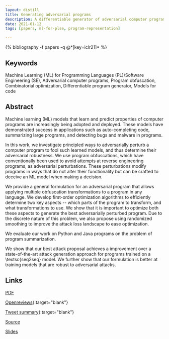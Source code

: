 ```yaml
---
layout: distill
title: Generating adversarial programs
description: A differentiable generator of adversarial computer programs which can deceive ML models trained on computer programs
date: 2021-01-12
tags: [papers, ml-for-plse, program-representation]

---
```

<div class="publications">
    {% bibliography -f papers -q @*[key=iclr21]* %}
</div>

## Keywords
Machine Learning (ML) for Programming Languages (PL)/Software Engineering (SE), Adversarial computer programs, Program obfuscation, Combinatorial optimization, Differentiable program generator, Models for code

## Abstract 
Machine learning (ML) models that learn and predict properties of computer programs are increasingly being adopted and deployed. 
These models have demonstrated success in applications such as auto-completing code, summarizing large programs, and detecting bugs and malware in programs.

In this work, we investigate principled ways to adversarially perturb a computer program to fool such learned models, and thus determine their adversarial robustness. We use program obfuscations, which have conventionally been used to avoid attempts at reverse engineering programs, as adversarial perturbations. These perturbations modify programs in ways that do not alter their functionality but can be crafted to deceive an ML model when making a decision. 

We provide a general formulation for an adversarial program that allows applying multiple obfuscation transformations to a program in any language. We develop first-order optimization algorithms to  efficiently determine two key aspects -- which parts of the program to transform, and what transformations to use. We show that it is important to optimize both these aspects to generate the best adversarially perturbed program. Due to the discrete nature of this problem, we also propose using randomized smoothing to improve the attack loss landscape to ease optimization. 

We evaluate our work on Python and Java programs on the problem of program summarization. 

We show that our best attack proposal achieves a  improvement over a state-of-the-art attack generation approach for programs trained on a \textsc{seq2seq} model.
We further show that our formulation is better at training models that are robust to adversarial attacks.

## Links
[PDF](#)

[Openreviews](https://openreview.net/forum?id=PH5PH9ZO_4){:target="blank"}

[Tweet summary](https://twitter.com/ShashankSrikant/status/1349121295972143105){:target="blank"}

[Source](#)

[Slides](#)
